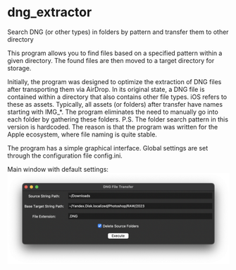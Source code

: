 # dng_extractor
Search DNG (or other types) in folders by pattern and transfer them to other directory

This program allows you to find files based on a specified pattern within a given directory. The found files are then moved to a target directory for storage.

Initially, the program was designed to optimize the extraction of DNG files after transporting them via AirDrop. In its original state, a DNG file is contained within a directory that also contains other file types. iOS refers to these as assets. Typically, all assets (or folders) after transfer have names starting with IMG_*.
The program eliminates the need to manually go into each folder by gathering these folders.
P.S. The folder search pattern in this version is hardcoded. The reason is that the program was written for the Apple ecosystem, where file naming is quite stable.

The program has a simple graphical interface.
Global settings are set through the configuration file config.ini.

Main window with default settings:
![Main window](/assets/images/main_window.png)
